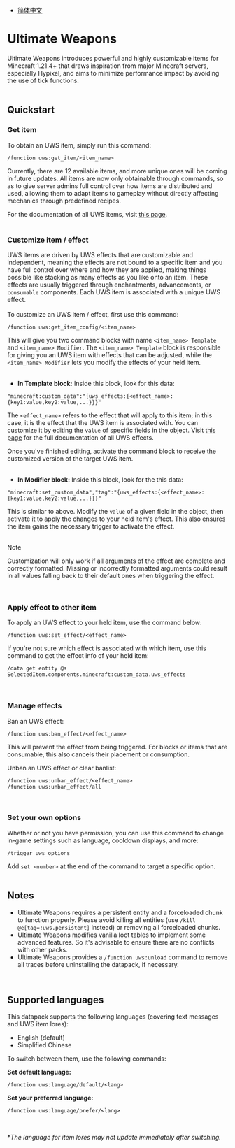 - [简体中文](https://github.com/akastrmix/Ultimate-Weapons/blob/main/README_ZH.md)
# Ultimate Weapons
Ultimate Weapons introduces powerful and highly customizable items for Minecraft 1.21.4+ that draws inspiration from major Minecraft servers, especially Hypixel, and aims to minimize performance impact by avoiding the use of tick functions.
<br><br>
## Quickstart
### Get item
To obtain an UWS item, simply run this command:
```mcfunction
/function uws:get_item/<item_name>
```
Currently, there are 12 available items, and more unique ones will be coming in future updates. All items are now only obtainable through commands, so as to give server admins full control over how items are distributed and used, allowing them to adapt items to gameplay without directly affecting mechanics through predefined recipes.

For the documentation of all UWS items, visit [this page](https://github.com/akastrmix/Ultimate-Weapons/wiki/Items).
<br><br>
### Customize item / effect
UWS items are driven by UWS effects that are customizable and independent, meaning the effects are not bound to a specific item and you have full control over where and how they are applied, making things possible like stacking as many effects as you like onto an item. These effects are usually triggered through enchantments, advancements, or `consumable` components. Each UWS item is associated with a unique UWS effect.
<br><br>
To customize an UWS item / effect, first use this command:
```mcfunction
/function uws:get_item_config/<item_name>
```
This will give you two command blocks with name `<item_name> Template` and `<item_name> Modifier`. The `<item_name> Template` block is responsible for giving you an UWS item with effects that can be adjusted, while the `<item_name> Modifier` lets you modify the effects of your held item.
<br><br>
- **In Template block:** Inside this block, look for this data:
```
"minecraft:custom_data":"{uws_effects:{<effect_name>:{key1:value,key2:value,...}}}"
```
The `<effect_name>` refers to the effect that will apply to this item; in this case, it is the effect that the UWS item is associated with. You can customize it by editing the `value` of specific fields in the object. Visit [this page](https://github.com/akastrmix/Ultimate-Weapons/wiki/Effects) for the full documentation of all UWS effects.

Once you've finished editing, activate the command block to receive the customized version of the target UWS item.
<br><br>
- **In Modifier block:** Inside this block, look for the this data:
```
"minecraft:set_custom_data","tag":"{uws_effects:{<effect_name>:{key1:value,key2:value,...}}}"
```
This is similar to above. Modify the `value` of a given field in the object, then activate it to apply the changes to your held item's effect. This also ensures the item gains the necessary trigger to activate the effect.
<br><br>
> [!NOTE]
> Customization will only work if all arguments of the effect are complete and correctly formatted. Missing or incorrectly formatted arguments could result in all values falling back to their default ones when triggering the effect.

<br>

### Apply effect to other item
To apply an UWS effect to your held item, use the command below:
```mcfunction
/function uws:set_effect/<effect_name>
```
If you're not sure which effect is associated with which item, use this command to get the effect info of your held item:
```mcfunction
/data get entity @s SelectedItem.components.minecraft:custom_data.uws_effects
```
<br>

### Manage effects
Ban an UWS effect:
```mcfunction
/function uws:ban_effect/<effect_name>
```
This will prevent the effect from being triggered. For blocks or items that are consumable, this also cancels their placement or consumption.

Unban an UWS effect or clear banlist:
```mcfunction
/function uws:unban_effect/<effect_name>
/function uws:unban_effect/all
```
<br>

### Set your own options
Whether or not you have permission, you can use this command to change in-game settings such as language, cooldown displays, and more:
```mcfunction
/trigger uws_options
```
Add `set <number>` at the end of the command to target a specific option.
<br><br>
## Notes
- Ultimate Weapons requires a persistent entity and a forceloaded chunk to function properly. Please avoid killing all entities (use `/kill @e[tag=!uws.persistent]` instead) or removing all forceloaded chunks.
- Ultimate Weapons modifies vanilla loot tables to implement some advanced features. So it's advisable to ensure there are no conflicts with other packs.
- Ultimate Weapons provides a `/function uws:unload` command to remove all traces before uninstalling the datapack, if necessary.
<br>

## Supported languages
This datapack supports the following languages (covering text messages and UWS item lores):
- English (default)
- Simplified Chinese

To switch between them, use the following commands:

**Set default language:**
```mcfunction
/function uws:language/default/<lang>
```
**Set your preferred language:**
```mcfunction
/function uws:language/prefer/<lang>
```
<br>

**The language for item lores may not update immediately after switching.*
